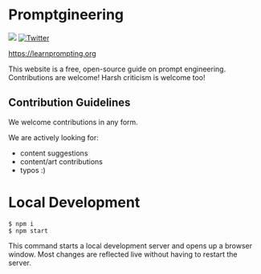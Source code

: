 # Promptgineering

[![](https://dcbadge.vercel.app/api/server/7enStJXQzD?compact=true&style=flat)](https://discord.gg/7enStJXQzD)
[![Twitter](https://img.shields.io/twitter/url?label=Follow%20%40LearnPrompting&style=social&url=https%3A%2F%2Ftwitter.com%2FLearnPrompting)](https://twitter.com/learn_prompting)



https://learnprompting.org

This website is a free, open-source guide on prompt engineering. Contributions are welcome!
Harsh criticism is welcome too!

## Contribution Guidelines

We welcome contributions in any form.

We are actively looking for:

- content suggestions
- content/art contributions
- typos :)



# Local Development

```
$ npm i
$ npm start
```

This command starts a local development server and opens up a browser window. Most changes are reflected live without having to restart the server.
